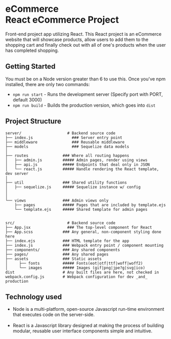 # eCommerce  <br> React eCommerce Project 
Front-end project app utilizing React. This React project is an eCommerce website that will showcase products, allow users to add them to the shopping cart and finally check out with all of one's products when the user has completed shopping.

## Getting Started

You must be on a Node version greater than 6 to use this. Once you've npm
installed, there are only two commands:

* `npm run start` - Runs the development server (Specify port with PORT, default 3000)
* `npm run build` - Builds the production version, which goes into `dist`

## Project Structure

```
server/       		       # Backend source code
├── index.js   			     ### Server entry point
├── middleware 			     ### Reusable middleware
├── models     			     ### Sequelize data models
│
├── routes               ### Where all routing happens
│   ├── admin.js         ##### Admin pages, render using views
│   ├── api.js           ##### Endpoints that deal only in JSON
│   └── react.js         ##### Handle rendering the React template, dev server
│
├── util                 ### Shared utility functions
│   ├── sequelize.js     ##### Sequelize instance w/ config
│   
│
└── views                ### Admin views only
    ├── pages            ##### Pages that are included by template.ejs
    └── template.ejs     ##### Shared template for admin pages


src/       		           # Backend source code
├── App.jsx        		   ### The top-level component for React
├── App.scss             ### Any general, non-component styling done here
├── index.ejs            ### HTML template for the app
├── index.js             ### Webpack entry point / component mounting
├── components/          ### Any shared components
├── pages/               ### Any shared pages
├── assets               ### Static assets
│     ├── fonts          ##### Fonts(eot|otf|ttf|woff|woff2)
│     └── images         ##### Images (gif|png|jpe?g|svg|ico)
dist                     # Any built files are here, not checked in
webpack.config.js        # Webpack configuration for dev _and_ production

```
## Technology used

* Node is a multi-platform, open-source Javascript run-time environment that executes code on the server-side.
<br><br>
* React is a Javascript library designed at making the process of building modular, reusable user interface components simple and intuitive.
